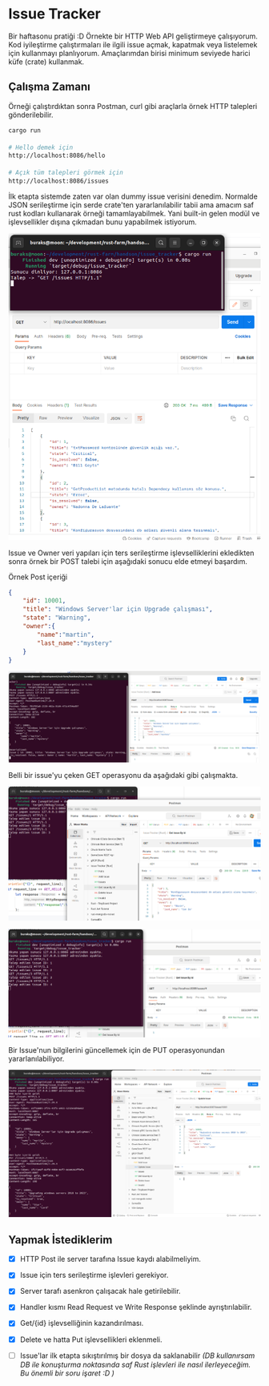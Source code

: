 # Issue Tracker

Bir haftasonu pratiği :D Örnekte bir HTTP Web API geliştirmeye çalışıyorum. Kod iyileştirme çalıştırmaları ile ilgili issue açmak, kapatmak veya listelemek için kullanmayı planlıyorum. Amaçlarımdan birisi minimum seviyede harici küfe (crate) kullanmak.

## Çalışma Zamanı

Örneği çalıştırdıktan sonra Postman, curl gibi araçlarla örnek HTTP talepleri gönderilebilir.

```bash
cargo run

# Hello demek için
http://localhost:8086/hello

# Açık tüm talepleri görmek için
http://localhost:8086/issues
```

İlk etapta sistemde zaten var olan dummy issue verisini denedim. Normalde JSON serileştirme için serde crate'ten yararlanılabilir tabii ama amacım saf rust kodları kullanarak örneği tamamlayabilmek. Yani built-in gelen modül ve işlevsellikler dışına çıkmadan bunu yapabilmek istiyorum.

![../images/issue_tracker_01.png](../images/issue_tracker_01.png)

Issue ve Owner veri yapıları için ters serileştirme işlevselliklerini ekledikten sonra örnek bir POST talebi için aşağıdaki sonucu elde etmeyi başardım.

Örnek Post içeriği

```json
{
    "id": 10001,
    "title": "Windows Server'lar için Upgrade çalışması",
    "state": "Warning",
    "owner":{
        "name":"martin",
        "last_name":"mystery"
    }
}
```

![../images/issue_tracker_02.png](../images/issue_tracker_02.png)

Belli bir issue'yu çeken GET operasyonu da aşağıdaki gibi çalışmakta.

![../images/issue_tracker_03.png](../images/issue_tracker_03.png)

![../images/issue_tracker_04.png](../images/issue_tracker_04.png)

Bir Issue'nun bilgilerini güncellemek için de PUT operasyonundan yararlanılabiliyor.

![../images/issue_tracker_05.png](../images/issue_tracker_05.png)

## Yapmak İstediklerim

- [x] HTTP Post ile server tarafına Issue kaydı alabilmeliyim.
- [x] Issue için ters serileştirme işlevleri gerekiyor.
- [x] Server tarafı asenkron çalışacak hale getirilebilir.
- [x] Handler kısmı Read Request ve Write Response şeklinde ayrıştırılabilir. 
- [x] Get/{id} işlevselliğinin kazandırılması.
- [x] Delete ve hatta Put işlevsellikleri eklenmeli.
- [ ] Issue'lar ilk etapta sıkıştırılmış bir dosya da saklanabilir _(DB kullanırsam DB ile konuşturma noktasında saf Rust işlevleri ile nasıl ilerleyeceğim. Bu önemli bir soru işaret :D )_

